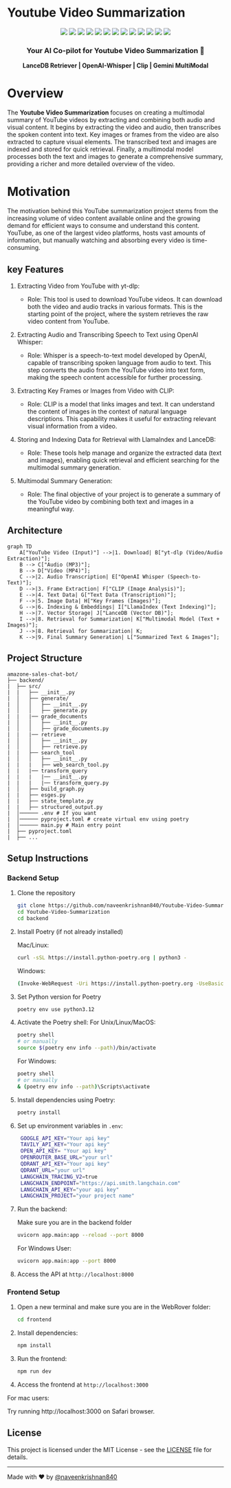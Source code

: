 # Youtube Video Summarization

<div align="center">
  <!-- Backend -->
  <img src="https://img.shields.io/badge/Python-3776AB?style=for-the-badge&logo=python&logoColor=white" />
  <img src="https://img.shields.io/badge/yt--dlp-FF4F00?style=for-the-badge&logo=yt-dlp&logoColor=white" />
  <img src="https://img.shields.io/badge/FastAPI-009688?style=for-the-badge&logo=fastapi&logoColor=white" />
  <img src="https://img.shields.io/badge/Google_Multimodal-4285F4?style=for-the-badge&logo=google&logoColor=white" />
  <img src="https://img.shields.io/badge/LlamaIndex-4F5B93?style=for-the-badge&logo=llamaindex&logoColor=white" />
  <img src="https://img.shields.io/badge/LanceDB-4F5B93?style=for-the-badge&logo=lancedb&logoColor=white" />
  <img src="https://img.shields.io/badge/Transformers-2D2D2D?style=for-the-badge&logo=transformers&logoColor=white" />
  <img src="https://img.shields.io/badge/Torch-EE4C2C?style=for-the-badge&logo=pytorch&logoColor=white" />
  <img src="https://img.shields.io/badge/TorchVision-EE4C2C?style=for-the-badge&logo=pytorch&logoColor=white" />
  <img src="https://img.shields.io/badge/MoviePy-FF4F00?style=for-the-badge&logo=moviepy&logoColor=white" />
  
  <!-- Frontend -->
  <img src="https://img.shields.io/badge/JavaScript-F7DF1E?style=for-the-badge&logo=javascript&logoColor=black" />
  <img src="https://img.shields.io/badge/Tailwind_CSS-38B2AC?style=for-the-badge&logo=tailwind-css&logoColor=white" />
  <img src="https://img.shields.io/badge/React-61DAFB?style=for-the-badge&logo=react&logoColor=black" />

  <h3>Your AI Co-pilot for Youtube Video Summarization 🚀</h3>

  <p align="center">
    <b> LanceDB Retriever | OpenAI-Whisper | Clip | Gemini MultiModal  </b>
  </p>
</div>

# Overview
The <b> Youtube Video Summarization </b> focuses on creating a multimodal summary of YouTube videos by extracting and combining both audio and visual content. It begins by extracting the video and audio, then transcribes the spoken content into text. Key images or frames from the video are also extracted to capture visual elements. The transcribed text and images are indexed and stored for quick retrieval. Finally, a multimodal model processes both the text and images to generate a comprehensive summary, providing a richer and more detailed overview of the video.

# Motivation
The motivation behind this YouTube summarization project stems from the increasing volume of video content available online and the growing demand for efficient ways to consume and understand this content. YouTube, as one of the largest video platforms, hosts vast amounts of information, but manually watching and absorbing every video is time-consuming.

## key Features
  1. Extracting Video from YouTube with yt-dlp:
       - Role: This tool is used to download YouTube videos. It can download both the video and audio tracks in various formats. This is the starting point of the project, where the system retrieves the raw video content from YouTube.

  2. Extracting Audio and Transcribing Speech to Text using OpenAI Whisper:
       - Role: Whisper is a speech-to-text model developed by OpenAI, capable of transcribing spoken language from audio to text. This step converts the audio from the 
               YouTube video into text form, making the speech content accessible for further processing.
  3. Extracting Key Frames or Images from Video with CLIP:
       - Role: CLIP is a model that links images and text. It can understand the content of images in the context of natural language descriptions. This capability makes it 
               useful for extracting relevant visual information from a video.
  4. Storing and Indexing Data for Retrieval with LlamaIndex and LanceDB:
        - Role: These tools help manage and organize the extracted data (text and images), enabling quick retrieval and efficient searching for the multimodal summary generation.
  5. Multimodal Summary Generation:
        - Role: The final objective of your project is to generate a summary of the YouTube video by combining both text and images in a meaningful way.

## Architecture

```mermaid
graph TD
    A["YouTube Video (Input)"] -->|1. Download| B["yt-dlp (Video/Audio Extraction)"];
    B --> C["Audio (MP3)"];
    B --> D["Video (MP4)"];
    C -->|2. Audio Transcription| E["OpenAI Whisper (Speech-to-Text)"];
    D -->|3. Frame Extraction| F["CLIP (Image Analysis)"];
    E -->|4. Text Data| G["Text Data (Transcription)"];
    F -->|5. Image Data| H["Key Frames (Images)"];
    G -->|6. Indexing & Embeddings| I["LlamaIndex (Text Indexing)"];
    H -->|7. Vector Storage| J["LanceDB (Vector DB)"];
    I -->|8. Retrieval for Summarization| K["Multimodal Model (Text + Images)"];
    J -->|8. Retrieval for Summarization| K;
    K -->|9. Final Summary Generation| L["Summarized Text & Images"];

```
## Project Structure

```
amazone-sales-chat-bot/
├── backend/
|  ├── src/
|  |   ├── __init__.py
|  │   ├── generate/                           
|  │   │   ├── __init__.py                     
|  │   │   ├── generate.py             
|  |   |── grade_documents
|  │   │   ├── __init__.py             
|  │   │   ├── grade_documents.py  
|  |   |── retrieve   
|  │   │   ├── __init__.py         
|  │   │   ├── retrieve.py         
|  |   ├── search_tool             
|  │   │   ├── __init__.py         
|  |   |   ├── web_search_tool.py  
|  |   |── transform_query
|  |   |   |── __init__.py
|  |   |   |── transform_query.py
|  │   ├── build_graph.py          
|  |   ├── esges.py
|  |   ├── state_template.py       
|  |   ├── structured_output.py 
|  │────── .env # If you want
|  │────── pyproject.toml # create virtual env using poetry
|  │────── main.py # Main entry point
|  ├── pyproject.toml
|  ├── ...
```

## Setup Instructions

### Backend Setup

1. Clone the repository
   ```bash
   git clone https://github.com/naveenkrishnan840/Youtube-Video-Summarization.git
   cd Youtube-Video-Summarization
   cd backend
   ```

2. Install Poetry (if not already installed)

   Mac/Linux:
   ```bash
   curl -sSL https://install.python-poetry.org | python3 -
   ```
   Windows:
   ```bash
   (Invoke-WebRequest -Uri https://install.python-poetry.org -UseBasicParsing).Content | python -
   ```

3. Set Python version for Poetry
   ```bash
   poetry env use python3.12
   ```

4. Activate the Poetry shell:
   For Unix/Linux/MacOS:
   ```bash
   poetry shell
   # or manually
   source $(poetry env info --path)/bin/activate
   ```
   For Windows:
   ```bash
   poetry shell
   # or manually
   & (poetry env info --path)\Scripts\activate
   ```

5. Install dependencies using Poetry:
   ```bash
   poetry install
   ```

6. Set up environment variables in `.env`:
   ```bash
    GOOGLE_API_KEY="Your api key"
    TAVILY_API_KEY="Your api key"
    OPEN_API_KEY= "Your api key"
    OPENROUTER_BASE_URL="your url"
    QDRANT_API_KEY="Your api key"
    QDRANT_URL="your url"
    LANGCHAIN_TRACING_V2=true
    LANGCHAIN_ENDPOINT="https://api.smith.langchain.com"
    LANGCHAIN_API_KEY="your api key"
    LANGCHAIN_PROJECT="your project name"
   ```

7. Run the backend:

   Make sure you are in the backend folder

    ```bash
    uvicorn app.main:app --reload --port 8000 
    ```

   For Windows User:

    ```bash
    uvicorn app.main:app --port 8000
    ```

8. Access the API at `http://localhost:8000`

### Frontend Setup

1. Open a new terminal and make sure you are in the WebRover folder:
   ```bash
   cd frontend
   ```

2. Install dependencies:
   ```bash
   npm install
   ```

3. Run the frontend:
   ```bash
   npm run dev
   ```

4. Access the frontend at `http://localhost:3000`

For mac users: 

Try running http://localhost:3000 on Safari browser. 

## License

This project is licensed under the MIT License - see the [LICENSE](LICENSE) file for details.

---

Made with ❤️ by [@naveenkrishnan840](https://github.com/naveenkrishnan840)

